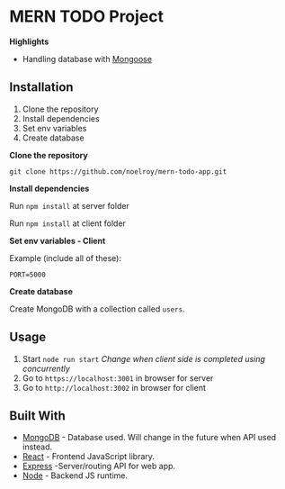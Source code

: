 # MERN TODO Project

**Highlights**

+ Handling database with [Mongoose](https://mongoosejs.com/)

## Installation

1. Clone the repository
2. Install dependencies
3. Set env variables
4. Create database

**Clone the repository**

`git clone https://github.com/noelroy/mern-todo-app.git`

**Install dependencies**

Run <code>npm install</code> at server folder

Run <code>npm install</code> at client folder

**Set env variables - Client**

Example (include all of these):

    PORT=5000

**Create database**

Create MongoDB with a collection called `users`.

## Usage

1. Start <code>node run start</code>
_Change when client side is completed using concurrently_
2. Go to <code>https://localhost:3001</code> in browser for server
3. Go to <code>http://localhost:3002</code> in browser for client

## Built With

- [MongoDB](https://github.com/mongodb/mongo) - Database used. Will change in the future when API used instead.
- [React](https://github.com/facebook/react) - Frontend JavaScript library.
- [Express](https://github.com/expressjs/express) -Server/routing API for web app.
- [Node](https://github.com/nodejs/node) - Backend JS runtime.
